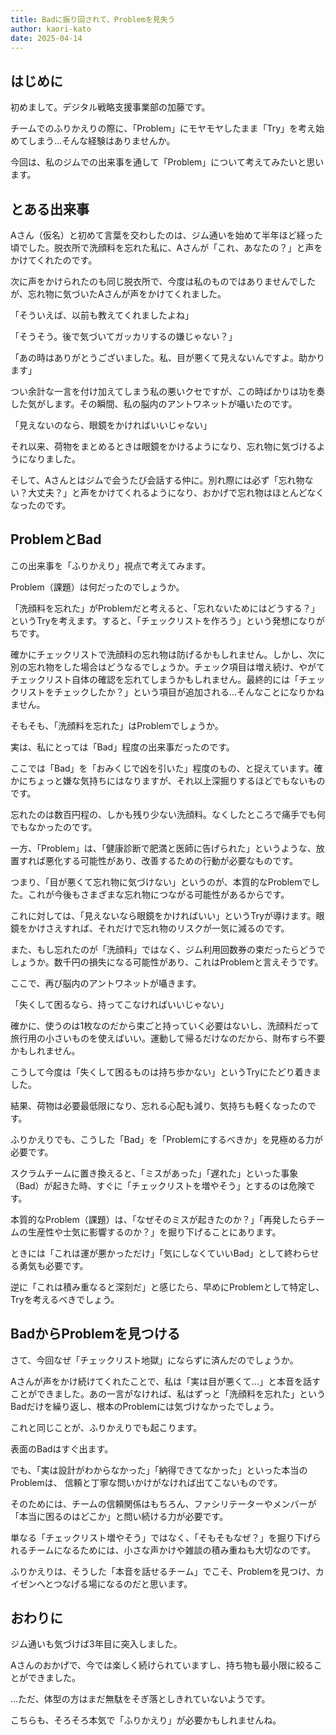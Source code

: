 ```yaml
---
title: Badに振り回されて、Problemを見失う
author: kaori-kato
date: 2025-04-14
---
```

## はじめに

初めまして。デジタル戦略支援事業部の加藤です。

チームでのふりかえりの際に、「Problem」にモヤモヤしたまま「Try」を考え始めてしまう…そんな経験はありませんか。

今回は、私のジムでの出来事を通して「Problem」について考えてみたいと思います。

## とある出来事

Aさん（仮名）と初めて言葉を交わしたのは、ジム通いを始めて半年ほど経った頃でした。脱衣所で洗顔料を忘れた私に、Aさんが「これ、あなたの？」と声をかけてくれたのです。

次に声をかけられたのも同じ脱衣所で、今度は私のものではありませんでしたが、忘れ物に気づいたAさんが声をかけてくれました。

「そういえば、以前も教えてくれましたよね」

「そうそう。後で気づいてガッカリするの嫌じゃない？」

「あの時はありがとうございました。私、目が悪くて見えないんですよ。助かります」

つい余計な一言を付け加えてしまう私の悪いクセですが、この時ばかりは功を奏した気がします。その瞬間、私の脳内のアントワネットが囁いたのです。

「見えないのなら、眼鏡をかければいいじゃない」

それ以来、荷物をまとめるときは眼鏡をかけるようになり、忘れ物に気づけるようになりました。

そして、Aさんとはジムで会うたび会話する仲に。別れ際には必ず「忘れ物ない？大丈夫？」と声をかけてくれるようになり、おかげで忘れ物はほとんどなくなったのです。

## ProblemとBad

この出来事を「ふりかえり」視点で考えてみます。

Problem（課題）は何だったのでしょうか。

「洗顔料を忘れた」がProblemだと考えると、「忘れないためにはどうする？」というTryを考えます。すると、「チェックリストを作ろう」という発想になりがちです。

確かにチェックリストで洗顔料の忘れ物は防げるかもしれません。しかし、次に別の忘れ物をした場合はどうなるでしょうか。チェック項目は増え続け、やがてチェックリスト自体の確認を忘れてしまうかもしれません。最終的には「チェックリストをチェックしたか？」という項目が追加される…そんなことになりかねません。

そもそも、「洗顔料を忘れた」はProblemでしょうか。

実は、私にとっては「Bad」程度の出来事だったのです。

ここでは「Bad」を「おみくじで凶を引いた」程度のもの、と捉えています。確かにちょっと嫌な気持ちにはなりますが、それ以上深掘りするほどでもないものです。

忘れたのは数百円程の、しかも残り少ない洗顔料。なくしたところで痛手でも何でもなかったのです。

一方、「Problem」は、「健康診断で肥満と医師に告げられた」というような、放置すれば悪化する可能性があり、改善するための行動が必要なものです。

つまり、「目が悪くて忘れ物に気づけない」というのが、本質的なProblemでした。これが今後もさまざまな忘れ物につながる可能性があるからです。

これに対しては、「見えないなら眼鏡をかければいい」というTryが導けます。眼鏡をかけさえすれば、それだけで忘れ物のリスクが一気に減るのです。

また、もし忘れたのが「洗顔料」ではなく、ジム利用回数券の束だったらどうでしょうか。数千円の損失になる可能性があり、これはProblemと言えそうです。

ここで、再び脳内のアントワネットが囁きます。

「失くして困るなら、持ってこなければいいじゃない」

確かに、使うのは1枚なのだから束ごと持っていく必要はないし、洗顔料だって旅行用の小さいものを使えばいい。運動して帰るだけなのだから、財布すら不要かもしれません。

こうして今度は「失くして困るものは持ち歩かない」というTryにたどり着きました。

結果、荷物は必要最低限になり、忘れる心配も減り、気持ちも軽くなったのです。

ふりかえりでも、こうした「Bad」を「Problemにするべきか」を見極める力が必要です。

スクラムチームに置き換えると、「ミスがあった」「遅れた」といった事象（Bad）が起きた時、すぐに「チェックリストを増やそう」とするのは危険です。

本質的なProblem（課題）は、「なぜそのミスが起きたのか？」「再発したらチームの生産性や士気に影響するのか？」を掘り下げることにあります。

ときには「これは運が悪かっただけ」「気にしなくていいBad」として終わらせる勇気も必要です。

逆に「これは積み重なると深刻だ」と感じたら、早めにProblemとして特定し、Tryを考えるべきでしょう。

## BadからProblemを見つける

さて、今回なぜ「チェックリスト地獄」にならずに済んだのでしょうか。

Aさんが声をかけ続けてくれたことで、私は「実は目が悪くて…」と本音を話すことができました。あの一言がなければ、私はずっと「洗顔料を忘れた」というBadだけを繰り返し、根本のProblemには気づけなかったでしょう。

これと同じことが、ふりかえりでも起こります。

表面のBadはすぐ出ます。

でも、「実は設計がわからなかった」「納得できてなかった」といった本当のProblemは、 信頼と丁寧な問いかけがなければ出てこないものです。

そのためには、チームの信頼関係はもちろん、ファシリテーターやメンバーが「本当に困るのはどこか」と問い続ける力が必要です。

単なる「チェックリスト増やそう」ではなく、「そもそもなぜ？」を掘り下げられるチームになるためには、小さな声かけや雑談の積み重ねも大切なのです。

ふりかえりは、そうした「本音を話せるチーム」でこそ、Problemを見つけ、カイゼンへとつなげる場になるのだと思います。

## おわりに

ジム通いも気づけば3年目に突入しました。

Aさんのおかげで、今では楽しく続けられていますし、持ち物も最小限に絞ることができました。

…ただ、体型の方はまだ無駄をそぎ落としきれていないようです。

こちらも、そろそろ本気で「ふりかえり」が必要かもしれませんね。